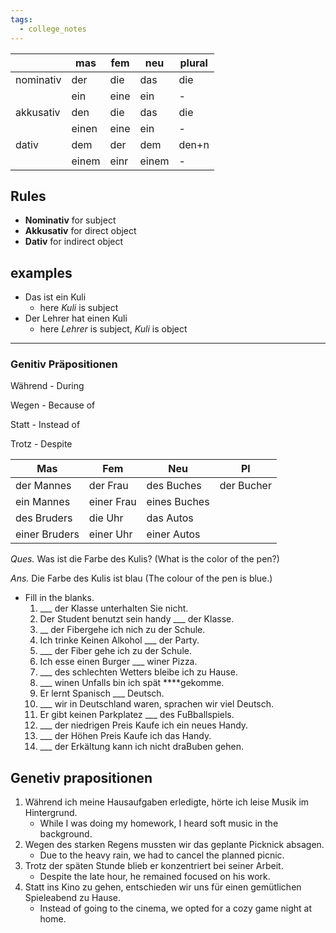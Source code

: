 ```yaml
---
tags:
  - college_notes
---
```


|           | mas   | fem  | neu   | plural |
| --------- | ----- | ---- | ----- | ------ |
| nominativ | der   | die  | das   | die    |
|           | ein   | eine | ein   | -      |
| akkusativ | den   | die  | das   | die    |
|           | einen | eine | ein   | -      |
| dativ     | dem   | der  | dem   | den+n  |
|           | einem | einr | einem | -      |

## Rules
- **Nominativ** for subject
- **Akkusativ** for direct object
- **Dativ** for indirect object

## examples
- Das ist ein Kuli
	- here *Kuli* is subject
- Der Lehrer hat einen Kuli
	- here *Lehrer* is subject, *Kuli* is object

---
### Genitiv Präpositionen

Während - During

Wegen - Because of

Statt - Instead of 

Trotz - Despite

| Mas           | Fem        | Neu          | Pl         |
| ------------- | ---------- | ------------ | ---------- |
| der Mannes    | der Frau   | des Buches   | der Bucher |
| ein Mannes    | einer Frau | eines Buches |            |
| des Bruders   | die Uhr    | das Autos    |            |
| einer Bruders | einer Uhr  | einer Autos  |            |

*Ques.* Was ist die Farbe des Kulis? (What is the color of the pen?)

*Ans.* Die Farbe des Kulis ist blau (The colour of the pen is blue.)

- Fill in the blanks.
    1. ___ der Klasse unterhalten Sie nicht.
    2. Der Student benutzt sein handy ___ der Klasse.
    3. __ der Fibergehe ich nich zu der Schule.
    4. Ich trinke Keinen Alkohol ___ der Party.
    5. ___ der Fiber gehe ich zu der Schule.
    6. Ich esse einen Burger ___ winer Pizza.
    7. ___ des schlechten Wetters bleibe ich zu Hause.
    8. ___ winen Unfalls bin ich spät ****gekomme.
    9. Er lernt Spanisch ___ Deutsch.
    10. ___ wir in Deutschland waren, sprachen wir viel Deutsch.
    11. Er gibt keinen Parkplatez ___ des FuBballspiels.
    12. ___ der niedrigen Preis Kaufe ich ein neues Handy.
    13. ___ der Höhen Preis Kaufe ich das Handy.
    14. ___ der Erkältung kann ich nicht draBuben gehen.

## Genetiv prapositionen
1. Während ich meine Hausaufgaben erledigte, hörte ich leise Musik im Hintergrund.
	- While I was doing my homework, I heard soft music in the background.
1. Wegen des starken Regens mussten wir das geplante Picknick absagen.
	- Due to the heavy rain, we had to cancel the planned picnic.
2. Trotz der späten Stunde blieb er konzentriert bei seiner Arbeit.
	- Despite the late hour, he remained focused on his work.
3. Statt ins Kino zu gehen, entschieden wir uns für einen gemütlichen Spieleabend zu Hause.
	- Instead of going to the cinema, we opted for a cozy game night at home.
